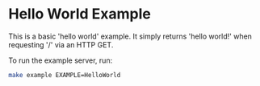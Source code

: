 # Hello World Example

This is a basic 'hello world' example. It simply returns 'hello world!' when
requesting '/' via an HTTP GET.

To run the example server, run:

```bash
make example EXAMPLE=HelloWorld
```

